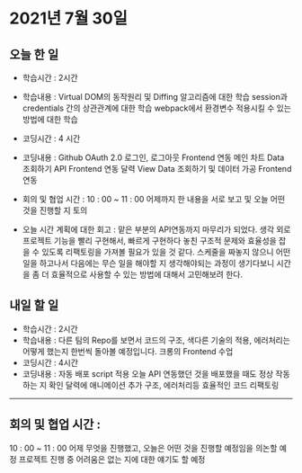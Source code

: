 # 2021년 7월 30일

## 오늘 한 일

- 학습시간 : 2시간
- 학습내용 :
  Virtual DOM의 동작원리 및 Diffing 알고리즘에 대한 학습
  session과 credentials 간의 상관관계에 대한 학습
  webpack에서 환경변수 적용시킬 수 있는 방법에 대한 학습

- 코딩시간 : 4 시간
- 코딩내용 :
  Github OAuth 2.0 로그인, 로그아웃 Frontend 연동
  메인 차트 Data 조회하기 API Frontend 연동
  달력 View Data 조회하기 및 데이터 가공 Frontend 연동

- 회의 및 협업 시간 :
  10 : 00 ~ 11 : 00 어제까지 한 내용을 서로 보고 및 오늘 어떤 것을 진행할 지 토의

- 오늘 시간 계획에 대한 회고 :
  맡은 부분의 API연동까지 마무리가 되었다. 생각 외로 프로젝트 기능을 빨리 구현해서, 빠르게 구현하다 놓친
  구조적 문제와 효율성을 잡을 수 있도록 리팩토링을 가져볼 필요가 있을 것 같다.
  스케줄을 짜놓지 않으니 어떤 일을 하고나서 다음에는 무슨 일을 해야할 지 생각해야되는 과정이 생기다보니
  시간을 좀 더 효율적으로 사용할 수 있는 방법에 대해서 고민해보려 한다.

## 내일 할 일

- 학습시간 : 2시간
- 학습내용 :
  다른 팀의 Repo를 보면서 코드의 구조, 색다른 기술의 적용, 에러처리는 어떻게 했는지 한번씩 돌아볼 예정입니다.
  크롱의 Frontend 수업
- 코딩시간 : 4시간
- 코딩내용 :
  자동 배포 script 적용
  오늘 API 연동했던 것을 배포했을 때도 정상 작동하는 지 확인
  달력에 애니메이션 추가
  구조, 에러처리등 효율적인 코드 리팩토링

---

## 회의 및 협업 시간 :

10 : 00 ~ 11 : 00 어제 무엇을 진행했고, 오늘은 어떤 것을 진행할 예정임을 의논할 예정 프로젝트 진행 중 어려움은 없는 지에 대한 얘기도 할 예정
